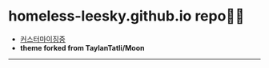 # homeless-leesky.github.io repo🐱‍🏍
  - <a href="https://homeless-leesky.github.io">커스터마이징중</a>
  - **theme forked from TaylanTatli/Moon**
<hr>

